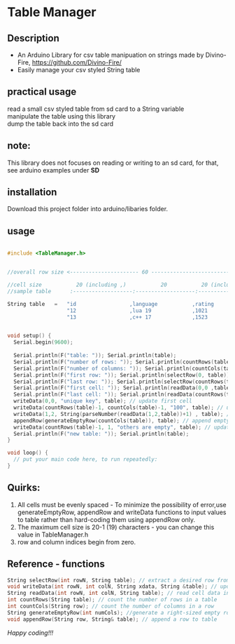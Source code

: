 # Table Manager

## Description
- An Arduino Library for csv table manipuation on strings made by Divino-Fire, https://github.com/Divino-Fire/
- Easily manage your csv styled String table



## practical usage
read a small csv styled table from sd card to a String variable  
manipulate the table using this library  
dump the table back into the sd card

## note:
This library does not focuses on reading or writing to an sd card, for that, see arduino examples under **SD**

## installation
Download this project folder into arduino/libaries folder.

## usage
```c++

#include <TableManager.h>


//overall row size <---------------------- 60 ---------------------------------->

//cell size           20 (including ,)           20           20 (including \n) 
//sample table      :-------------------:-------------------:-------------------

String table   =   "id                 ,language           ,rating             \n"
                   "12                 ,lua 19             ,1021               \n" 
                   "13                 ,c++ 17             ,1523               \n";


void setup() {
  Serial.begin(9600);
  
  Serial.println(F("table: ")); Serial.println(table); 
  Serial.println(F("number of rows: ")); Serial.println(countRows(table));
  Serial.println(F("number of columns: ")); Serial.println(countCols(table));
  Serial.println(F("first row: ")); Serial.println(selectRow(0, table));
  Serial.println(F("last row: ")); Serial.println(selectRow(countRows(table)-1, table));
  Serial.println(F("first cell: ")); Serial.println(readData(0,0 ,table));
  Serial.println(F("last cell: ")); Serial.println(readData(countRows(table)-1, countCols(table)-1, table));
  writeData(0,0, "unique key", table); // update first cell
  writeData(countRows(table)-1, countCols(table)-1, "100", table); // update last cell
  writeData(1,2, String(parseNumber(readData(1,2,table))+1) , table); // increment value of cell 1,2
  appendRow(generateEmptyRow(countCols(table)), table); // append empty row to table
  writeData(countRows(table)-1, 1, "others are empty", table); // update middle cell in last column
  Serial.println(F("new table: ")); Serial.println(table);
}

void loop() {
  // put your main code here, to run repeatedly:
}

```

## Quirks:
 1. All cells must be evenly spaced - To minimize the possibility of error,use generateEmptyRow, appendRow and writeData functions to input values to table rather than hard-coding them using appendRow only.
 2. The maximum cell size is 20-1 (19) characters - you can change this value in TableManager.h
 3. row and column indices begin from zero.
 
## Reference - functions
```c++
String selectRow(int rowN, String table); // extract a desired row from a table --> see example of how table must be
void writeData(int rowN, int colN, String xdata, String &table); // update cell data in a table
String readData(int rowN, int colN, String table); // read cell data in a table
int countRows(String table); // count the number of rows in a table
int countCols(String row); // count the number of columns in a row
String generateEmptyRow(int numCols); //generate a right-sized empty row
void appendRow(String row, String& table); // append a row to table
```

*Happy coding!!!*
